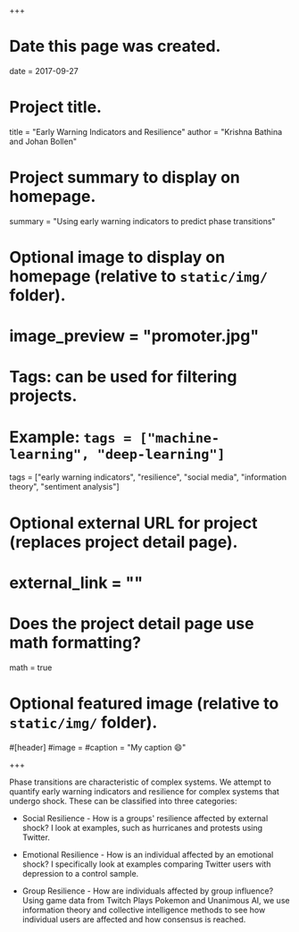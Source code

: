 +++
# Date this page was created.
date = 2017-09-27

# Project title.
title = "Early Warning Indicators and Resilience"
author = "Krishna Bathina and Johan Bollen"


# Project summary to display on homepage.
summary = "Using early warning indicators to predict phase transitions"

# Optional image to display on homepage (relative to `static/img/` folder).
# image_preview = "promoter.jpg"

# Tags: can be used for filtering projects.
# Example: `tags = ["machine-learning", "deep-learning"]`
tags = ["early warning indicators", "resilience", "social media", "information theory", "sentiment analysis"]

# Optional external URL for project (replaces project detail page).
# external_link = ""

# Does the project detail page use math formatting?
math = true

# Optional featured image (relative to `static/img/` folder).
#[header]
#image = 
#caption = "My caption :smile:"

+++

Phase transitions are characteristic of complex systems. We attempt to quantify early warning indicators and resilience for complex systems that undergo shock. These can be classified into three categories:

* Social Resilience - How is a groups' resilience affected by external shock? I look at examples, such as hurricanes and protests using Twitter.

* Emotional Resilience - How is an individual affected by an emotional shock? I specifically look at examples comparing Twitter users with depression to a control sample.

* Group Resilience - How are individuals affected by group influence? Using game data from Twitch Plays Pokemon and Unanimous AI, we use information theory and collective intelligence methods to see how individual users are affected and how consensus is reached.

